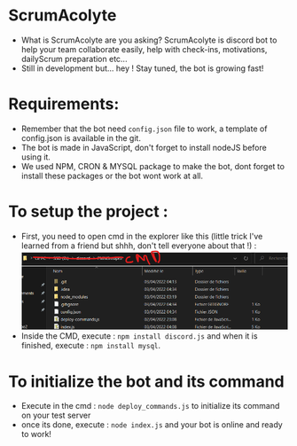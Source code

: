 # ScrumAcolyte

- What is ScrumAcolyte are you asking?
ScrumAcolyte is discord bot to help your team collaborate easily, help with check-ins, motivations, dailyScrum preparation etc...
- Still in development but... hey ! Stay tuned, the bot is growing fast!


# Requirements:

- Remember that the bot need ```config.json``` file to work, a template of config.json is available in the git.
- The bot is made in JavaScript, don't forget to install nodeJS before using it.
- We used NPM, CRON & MYSQL package to make the bot, dont forget to install these packages or the bot wont work at all.

# To setup the project :

- First, you need to open cmd in the explorer like this (little trick I've learned from a friend but shhh, don't tell everyone about that !) : ![](exemple.png)
- Inside the CMD, execute : ```npm install discord.js``` and when it is finished, execute : ```npm install mysql```.

# To initialize the bot and its command

- Execute in the cmd : ```node deploy_commands.js``` to initialize its command on your test server
- once its done, execute : ```node index.js``` and your bot is online and ready to work!
